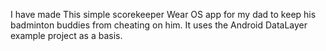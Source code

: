 I have made This simple scorekeeper Wear OS app for my dad to keep his badminton buddies from cheating on him. It uses the Android DataLayer example project as a basis. 
